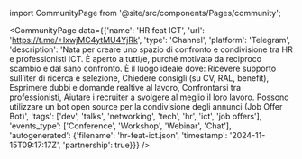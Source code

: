 
import CommunityPage from '@site/src/components/Pages/community';

<CommunityPage
    data={{'name': 'HR feat ICT', 'url': 'https://t.me/+IxwjMC4ytMU4YjRk', 'type': 'Channel', 'platform': 'Telegram', 'description': 'Nata per creare uno spazio di confronto e condivisione tra HR e professionisti ICT. È aperto a tutti/e, purché motivatə da reciproco scambio e dal sano confronto. È il luogo ideale dove: Ricevere supporto sull’iter di ricerca e selezione, Chiedere consigli (su CV, RAL, benefit), Esprimere dubbi e domande realtive al lavoro, Confrontarsi tra professionisti, Aiutare i recruiter a svolgere al meglio il loro lavoro. Possono utilizzare un bot open source per la condivisione degli annunci (Job Offer Bot)', 'tags': ['dev', 'talks', 'networking', 'tech', 'hr', 'ict', 'job offers'], 'events_type': ['Conference', 'Workshop', 'Webinar', 'Chat'], 'autogenerated': {'filename': 'hr-feat-ict.json', 'timestamp': '2024-11-15T09:17:17Z', 'partnership': true}}}
/>
